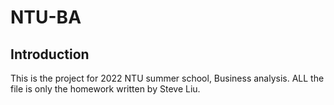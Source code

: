 # NTU-BA
## Introduction
This is the project for 2022 NTU summer school, Business analysis. 
ALL the file is only the homework written by Steve Liu.
